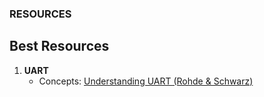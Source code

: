 ### RESOURCES 

## Best Resources 

1. **UART**  
   - Concepts: [Understanding UART (Rohde & Schwarz)](https://www.rohde-schwarz.com/cz/products/test-and-measurement/essentials-test-equipment/digital-oscilloscopes/understanding-uart_254524.html)
